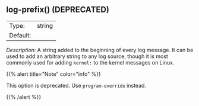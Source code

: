 ---
---
<!-- DISCLAIMER: This file is based on the syslog-ng Open Source Edition documentation https://github.com/balabit/syslog-ng-ose-guides/commit/2f4a52ee61d1ea9ad27cb4f3168b95408fddfdf2 and is used under the terms of The syslog-ng Open Source Edition Documentation License. The file has been modified by Axoflow. -->

## log-prefix() (DEPRECATED)

|          |        |
| -------- | ------ |
| Type:    | string |
| Default: |        |

*Description:* A string added to the beginning of every log message. It can be used to add an arbitrary string to any log source, though it is most commonly used for adding `kernel:` to the kernel messages on Linux.

{{% alert title="Note" color="info" %}}

This option is deprecated. Use `program-override` instead.

{{% /alert %}}

